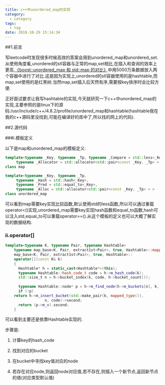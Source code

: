 ```yaml
---
title: c++中unordered_map的实现
category:
  - category
tags:
  - tag
date: 2018-10-29 15:14:34
---
```


##1.前言

写leetcode时发现很多时候高效的答案会用到unordered_map和unordered_set.从使用角度看,unordered的stl容器与正常的map,set相比,在插入和查询的效率上更高,[《boost::unordered_map 和 std::map 的对比》](https://blog.csdn.net/ljp1919/article/details/50463761?utm_source=blogkpcl7)中用5000万条数据放入两个容器中进行了对比.这是因为实现上,unordered的stl容器使用的是hashtable,而map,set使用的是红黑树.当然map,set插入后天然有序,需要按key排序时会比较方便.

正好面试要求让我写hashtable的实现,今天就研究一下c++中unordered_map的实现,主要参照的是linux下的源码:/usr/include/c++/4.8.2/profile/unordered_map和hashtable(hashtable我在我的c++源码里没找到,可能在编译好的库中了,所以找的网上的代码).

<!-- more -->

##2.源代码

###i.模板定义

以下是map和unordered_map的模板定义:

```c++
template<typename _Key, typename _Tp, typename _Compare = std::less<_Key>,
	 typename _Allocator = std::allocator<std::pair<const _Key, _Tp> > >
class map
```

```c++
template<typename _Key, typename _Tp,
	 typename _Hash = std::hash<_Key>,
	 typename _Pred = std::equal_to<_Key>,
	 typename _Alloc = std::allocator<std::pair<const _Key, _Tp> > >
class unordered_map
```

可以看到map需要key实现比较函数,默认使用std的less函数,所以可以通过重载operator<()实现,unordered_map需要key实现hash函数和equal_to函数,hash可以注入std,equal_to可以重载operator==().从这个模板的定义也可以大概了解实现的数据结构.

### ii.operator[]

```c++
template<typename K, typename Pair, typename Hashtable>
    typename map_base<K, Pair, extract1st<Pair>, true, Hashtable>::mapped_type&
    map_base<K, Pair, extract1st<Pair>, true, Hashtable>::
    operator[](const K& k)
    {
      Hashtable* h = static_cast<Hashtable*>(this);
      typename Hashtable::hash_code_t code = h->m_hash_code(k);
      std::size_t n = h->bucket_index(k, code, h->bucket_count());
 
      typename Hashtable::node* p = h->m_find_node(h->m_buckets[n], k, code);
      if (!p)
	return h->m_insert_bucket(std::make_pair(k, mapped_type()),
				  n, code)->second;
      return (p->m_v).second;
    }
```

可以看到主要还是依靠Hashtable实现的.

步骤是:

1. 计算key的hash_code

2. 找到对应的bucket
3. 在bucket中寻找key值对应的node
4. 若存在对应node,则返回node对应值,若不存在,则插入一个新节点,返回新节点的值(对应类型默认值)


